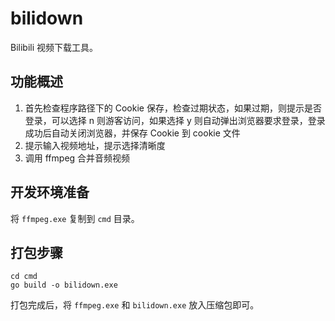 # bilidown

Bilibili 视频下载工具。

## 功能概述

1. 首先检查程序路径下的 Cookie 保存，检查过期状态，如果过期，则提示是否登录，可以选择 n 则游客访问，如果选择 y 则自动弹出浏览器要求登录，登录成功后自动关闭浏览器，并保存 Cookie 到 cookie 文件
2. 提示输入视频地址，提示选择清晰度
3. 调用 ffmpeg 合并音频视频

## 开发环境准备

将 `ffmpeg.exe` 复制到 `cmd` 目录。

## 打包步骤

```shell
cd cmd
go build -o bilidown.exe
```

打包完成后，将 `ffmpeg.exe` 和 `bilidown.exe` 放入压缩包即可。
